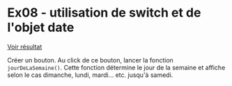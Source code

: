 # **Ex08** - utilisation de switch et de l'objet date
[Voir résultat](https://pedroseromenho.github.io/learning-javascript/ex_2/ex08/)

Créer un bouton. Au click de ce bouton, lancer la fonction `jourDeLaSemaine()`. Cette fonction détermine le jour de la semaine et affiche selon le cas dimanche, lundi, mardi... etc. jusqu'à samedi.
